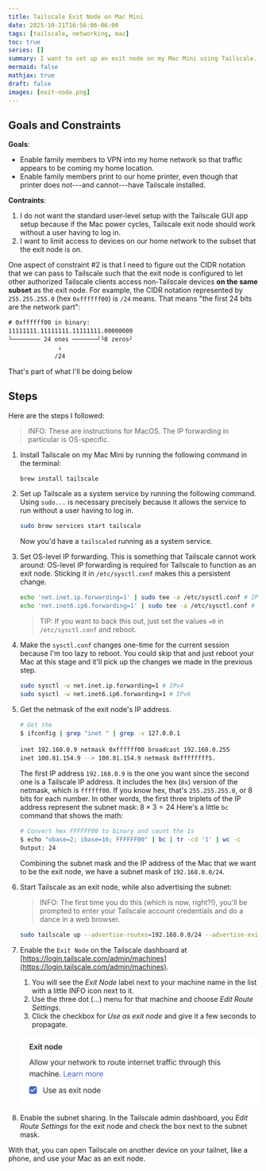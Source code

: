 ```yaml
---
title: Tailscale Exit Node on Mac Mini
date: 2025-10-21T16:56:06-06:00
tags: [tailscale, networking, mac]
toc: true
series: []
summary: I want to set up an exit node on my Mac Mini using Tailscale. That way I can watch movies from anywhere and print stuff without being at home.
mermaid: false
mathjax: true
draft: false
images: [exit-node.png]
---
```


## Goals and Constraints

**Goals**:

* Enable family members to VPN into my home network so that traffic appears to be coming my home location.
* Enable family members print to our home printer, even though that printer does not---and cannot---have Tailscale installed.

**Contraints**:

1. I do not want the standard user-level setup with the Tailscale GUI app setup because if the Mac power cycles, Tailscale exit node should work without a user having to log in.
2. I want to limit access to devices on our home network to the subset that the exit node is on.

One aspect of constraint #2 is that I need to figure out the CIDR notation that we can pass to Tailscale such that the exit node is configured to let other authorized Tailscale clients access non-Tailscale devices **on the same subset** as the exit node. For example, the CIDR notation represented by `255.255.255.0` (hex `0xffffff00`) is `/24` means. That means "the first 24 bits are the network part":

```txt
# 0xffffff00 in binary:
11111111.11111111.11111111.00000000
└──────── 24 ones ───────┘└8 zeros┘
              ↓
             /24
```

That's part of what I'll be doing below

## Steps

Here are the steps I followed:

> INFO: These are instructions for MacOS.
> The IP forwarding in particular is OS-specific.

1. Install Tailscale on my Mac Mini by running the following command in the terminal:

    ```sh
    brew install tailscale
    ```

2. Set up Tailscale as a system service by running the following command.
  Using `sudo...` is necessary precisely because it allows the service to run without a user having to log in.


    ```sh
    sudo brew services start tailscale
    ```

   Now you'd have a `tailscaled` running as a system service.

3. Set OS-level IP forwarding.
   This is something that Tailscale cannot work around: OS-level IP forwarding is required for Tailscale to function as an exit node.
   Sticking it in `/etc/sysctl.conf` makes this a persistent change.

    ```sh
    echo 'net.inet.ip.forwarding=1' | sudo tee -a /etc/sysctl.conf # IPv4
    echo 'net.inet6.ip6.forwarding=1' | sudo tee -a /etc/sysctl.conf # IPv6
    ```

   > TIP: If you want to back this out, just set the values `=0` in `/etc/sysctl.conf` and reboot.

4. Make the `sysctl.conf` changes one-time for the current session because I'm too lazy to reboot.
  You could skip that and just reboot your Mac at this stage and it'll pick up the changes we made in the previous step.

    ```sh
    sudo sysctl -w net.inet.ip.forwarding=1 # IPv4
    sudo sysctl -w net.inet6.ip6.forwarding=1 # IPv6
    ```

4. Get the netmask of the exit node's IP address.

    ```sh
    # Get the
    $ ifconfig | grep "inet " | grep -v 127.0.0.1

    inet 192.168.0.9 netmask 0xffffff00 broadcast 192.168.0.255
    inet 100.81.154.9 --> 100.81.154.9 netmask 0xffffffff5.
    ```

    The first IP address `192.168.0.9` is the one you want since the second one is a Tailscale IP address.
    It includes the hex (`0x`) version of the netmask, which is `ffffff00`.
    If you know hex, that's `255.255.255.0`, or 8 bits for each number.
    In other words, the first three triplets of the IP address represent the subnet mask: $8\times3=24$
    Here's a little `bc` command that shows the math:

    ```sh
    # Convert hex FFFFFF00 to binary and count the 1s
    $ echo "obase=2; ibase=16; FFFFFF00" | bc | tr -cd '1' | wc -c
    Output: 24
    ```

    Combining the subnet mask and the IP address of the Mac that we want to be the exit node, we have a subnet mask of `192.168.0.0/24`.

5. Start Tailscale as an exit node, while also advertising the subnet:

   > INFO: The first time you do this (which is now, right?!), you'll be prompted to enter your Tailscale account credentials and do a dance in a web browser.

    ```sh
    sudo tailscale up --advertise-routes=192.168.0.0/24 --advertise-exit-node
    ```

6. Enable the `Exit Node` on the Tailscale dashboard at [https://login.tailscale.com/admin/machines](https://login.tailscale.com/admin/machines).

    1. You will see the _Exit Node_ label next to your machine name in the list with a little INFO icon next to it.
    2. Use the three dot (...) menu for that machine and choose _Edit Route Settings_.
    3. Click the checkbox for _Use as exit node_ and give it a few seconds to propagate.

    ![](exit-node.png)

7. Enable the subnet sharing. In the Tailscale admin dashboard, you _Edit Route Settings_ for the exit node and check the box next to the subnet mask.

With that, you can open Tailscale on another device on your tailnet, like a phone, and use your Mac as an exit node.
